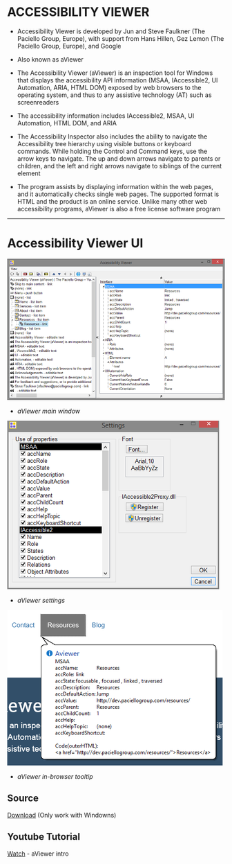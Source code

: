 ACCESSIBILITY VIEWER
=================
* Accessibility Viewer is developed by Jun and Steve Faulkner (The Paciello Group, Europe), with support from Hans Hillen, Gez Lemon (The Paciello Group, Europe), and Google
* Also known as aViewer
* The Accessibility Viewer (aViewer) is an inspection tool for Windows that displays the accessibility API information (MSAA, IAccessible2, UI Automation, ARIA, HTML DOM) exposed by web browsers to the operating system, and thus to any assistive technology (AT) such as screenreaders

* The accessibility information includes IAccessible2, MSAA, UI Automation, HTML DOM, and ARIA
  
* The Accessibility Inspector also includes the ability to navigate the Accessibility tree hierarchy using visible buttons or keyboard commands. While holding the Control and Command keys, use the arrow keys to navigate. The up and down arrows navigate to parents or children, and the left and right arrows navigate to siblings of the current element

* The program assists by displaying information within the web pages, and it automatically checks single web pages. The supported format is HTML and the product is an online service. Unlike many other web accessibility programs, aViewer is also a free license software program


-------------------
# Accessibility Viewer UI
![](aviewer1.png)

* *aViewer main window*

![](aviewer2.png)

* *aViewer settings*

![](aviewer3.png)

* *aViewer in-browser tooltip*

## Source
[Download](https://developer.paciellogroup.com/resources/aviewer/)
(Only work with Windowns)

## Youtube Tutorial
[Watch](https://www.youtube.com/watch?v=dqcx0_TkHbw) - aViewer intro